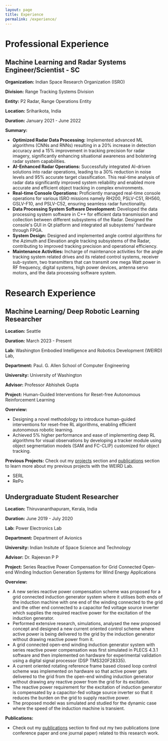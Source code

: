 ```yaml
---
layout: page
title: Experience
permalink: /experience/
---
```


# Professional Experience

## Machine Learning and Radar Systems Engineer/Scientist - SC

**Organization:** Indian Space Research Organization (ISRO)

**Division:** Range Tracking Systems Division

**Entity:** P2 Radar, Range Operations Entity

**Location:** Sriharikota, India

**Duration:** January 2021 - June 2022

**Summary:**

- **Optimized Radar Data Processing:** Implemented advanced ML algorithms (CNNs and RNNs) resulting in a 20% increase in detection accuracy and a 15% improvement in tracking precision for radar imagery, significantly enhancing situational awareness and bolstering radar system capabilities.
- **AI-Enhanced Radar Operations:** Successfully integrated AI-driven solutions into radar operations, leading to a 30% reduction in noise levels and 95% accurate target classification. This real-time analysis of radar data significantly improved system reliability and enabled more accurate and efficient object tracking in complex environments.
- **Real-time Console Operations:** Proficiently managed real-time console operations for various ISRO missions namely RH200, PSLV-C51, RH560, GSLV-F10, and PSLV-C52, ensuring seamless radar functionality. 
- **Data Processing System Software Development:** Developed the data processing system software in C++ for efficient data transmission and collection between different subsystems of the Radar. Designed the console's GUI in Qt platform and integrated all subsystems' hardware through FPGA.
- **System Design:** Designed and implemented angle control algorithms for the Azimuth and Elevation angle tracking subsystems of the Radar, contributing to improved tracking precision and operational efficiency. 
- **Maintenance Activities:** Incharge of maintenance activities for the angle tracking system related drives and its related control systems, receiver sub-system, two transmitters that can transmit one mega Watt power in RF frequency, digital systems, high power devices, antenna servo motors, and the data processing software system. 

# Research Experience

## Machine Learning/ Deep Robotic Learning Researcher

**Location:** Seattle

**Duration:** March 2023 - Present

**Lab:** Washington Embodied Intelligence and Robotics Development (WEIRD) Lab, 

**Department:** Paul. G. Allen School of Computer Engineering

**University:** University of Washington

**Advisor:** Professor Abhishek Gupta

**Project:** Human-Guided Interventions for Reset-free Autonomous Reinforcement Learning

**Overview:** 

- Designing a novel methodology to introduce human-guided interventions for reset-free RL algorithms, enabling efficient autonomous robotic learning.
- Achieved 5% higher performance and ease of implementing deep RL algorithms for visual observations by developing a tracker module using object segmentation models (SAM and FC-CLIP) customized for object tracking.

**Previous Projects:**
Check out my [projects](https://sirigadipudi.github.io/projects) section and [publications](https://sirigadipudi.github.io/publications) section  to learn more about my previous projects with the WEIRD Lab.
- SERL
- RePo

## Undergraduate Student Researcher

**Location:** Thiruvananthapuram, Kerala, India

**Duration:** June 2019 - July 2020

**Lab:** Power Electronics Lab

**Department:** Department of Avionics

**University:** Indian Insitute of Space Science and Technology

**Advisor:** Dr. Rajeevan P P

**Project:** Series Reactive Power Compensation for Grid Connected Open-end Winding Induction Generation Systems for Wind Energy Applications

**Overview:** 

- A new series reactive power compensation scheme was proposed for a grid connected induction generator system where
it utilises both ends of the induction machine with one end of the winding connected to the grid and the other end
connected to a capacitor fed voltage source inverter which supplies the required reactive power for the excitation of the
induction generator.
- Performed extensive research, simulations, analysed the new proposed concept and designed a new current oriented
control scheme where active power is being delivered to the grid by the induction generator without drawing reactive
power from it.
- A grid connected open-end winding induction generator system with series reactive power compensation was first
simulated in PLECS 4.3.1 software and then implemented on hardware for experimental validation using a digital signal
processor (DSP TMS320F28335).
- A current oriented rotating reference frame based closed loop control scheme was implemented on hardware so that
active power gets delivered to the grid from the open-end winding induction generator without drawing any reactive
power from the grid for its excitation.
- The reactive power requirement for the excitation of induction generator is compensated by a capacitor-fed voltage source
inverter so that it reduces the burden on the grid to supply reactive power.
- The proposed model was simulated and studied for the dynamic case where the speed of the induction machine is
transient.

**Publications:**
- Check out my [publications](https://sirigadipudi.github.io/publications) section to find out my two publications (one conference paper and one journal paper) related to this research work.
